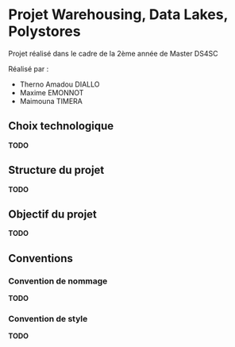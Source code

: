 # Projet Warehousing, Data Lakes, Polystores

Projet réalisé dans le cadre de la 2ème année de Master DS4SC

Réalisé par : 
- Therno Amadou DIALLO
- Maxime EMONNOT
- Maimouna TIMERA

## Choix technologique

**TODO**

## Structure du projet

**TODO**

## Objectif du projet

**TODO**

## Conventions 

### Convention de nommage

**TODO**

### Convention de style

**TODO**